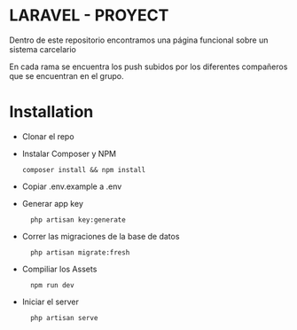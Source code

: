 # LARAVEL - PROYECT
Dentro de este repositorio encontramos una página funcional sobre un sistema carcelario

En cada rama se encuentra los push subidos por los diferentes compañeros que se encuentran en el grupo.

# Installation
*   Clonar el repo
*   Instalar Composer y NPM

        composer install && npm install
        
* Copiar .env.example a .env
* Generar app key

        php artisan key:generate
        
* Correr las migraciones de la base de datos

        php artisan migrate:fresh
        
* Compiliar los Assets
        
        npm run dev
        
* Iniciar el server
        
        php artisan serve

